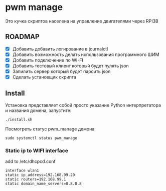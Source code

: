 # pwm manage

Это кучка скриптов населена на управление двигателями через  RPI3B

## ROADMAP

- [x] Добавить добавить логирование в journalctl 
- [x] Добавить возможность делать использования программного ШИМ 
- [x] Добавить подключение по WI-FI
- [x] Добавить тестовый клиент который будет пулять json 
- [x] Запилить сервер который будет парсить json
- [x] Сделать установщик скрипта

## Install 

Установка представляет собой просто указание Python интерпретатора и названия домена, запустите:
```shell script
./install.sh
```


Посмотреть статус pwm_manage демона:

```shell script
sudo systemctl status pwm_manage
```


### Static ip to WIFI interface 

add  to /etc/dhcpcd.conf
```
interface wlan1
static ip_address=192.168.99.20
static routers=192.168.99.1
static domain_name_servers=8.8.8.8
```